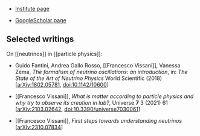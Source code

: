 
* [Institute page](https://www.gssi.it/comitato-scientifico/item/834-francesco-vissani)

* [GoogleScholar page](https://scholar.google.it/citations?user=W1geGQIAAAAJ&hl=en)

## Selected writings

On [[neutrinos]] in [[particle physics]]:

* Guido Fantini, Andrea Gallo Rosso, [[Francesco Vissani]], Vanessa Zema, _The formalism of neutrino oscillations: an introduction_, in: *The State of the Art of Neutrino Physics* World Scientific (2018)
&lbrack;[arXiv:1802.05781](https://arxiv.org/abs/1802.05781), [doi:10.1142/10600](https://doi.org/10.1142/10600)&rbrack;


* [[Francesco Vissani]], _What is matter according to particle physics and why try to observe its creation in lab?_, Universe **7** 3 (2021) 61 &lbrack;[arXiv:2103.02642](https://arxiv.org/abs/2103.02642), [doi:10.3390/universe7030061](https://doi.org/10.3390/universe7030061)&rbrack;


* [[Francesco Vissani]], *First steps towards understanding neutrinos* &lbrack;[arXiv:2310.07834](https://arxiv.org/abs/2310.07834)&rbrack;

